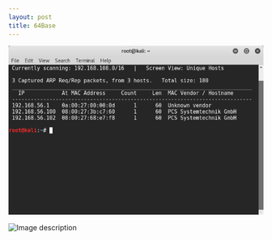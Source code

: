 ```yaml
---
layout: post
title: 64Base
---
```


![Image description](/images/164basenetdiscover.png)

![Image description](/images/264basenmap1.png)
